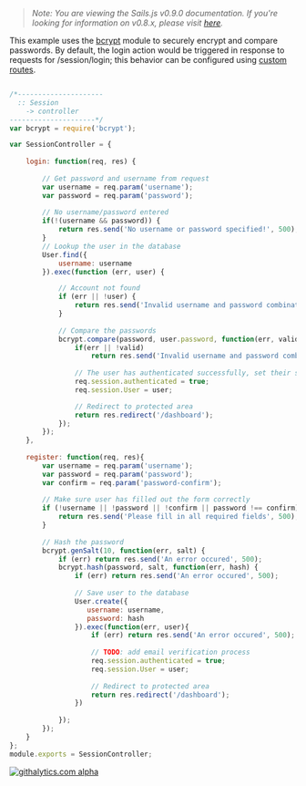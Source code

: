 > _Note: You are viewing the Sails.js v0.9.0 documentation.  If you're looking for information on v0.8.x, please visit [here](http://08x.sailsjs.org)._

This example uses the [bcrypt](https://github.com/ncb000gt/node.bcrypt.js) module to securely encrypt and compare passwords.
By default, the login action would be triggered in response to requests for /session/login; this behavior can be configured using [custom routes](https://github.com/balderdashy/sails/wiki/routes).
```javascript

/*---------------------
  :: Session 
    -> controller
---------------------*/
var bcrypt = require('bcrypt');

var SessionController = {
 
	login: function(req, res) {
 
		// Get password and username from request
		var username = req.param('username');
		var password = req.param('password');
 
		// No username/password entered
		if(!(username && password)) {
			return res.send('No username or password specified!', 500);
		}
		// Lookup the user in the database
		User.find({
			username: username
		}).exec(function (err, user) {

			// Account not found
			if (err || !user) {
				return res.send('Invalid username and password combination!', 500);
			}
            
            // Compare the passwords
            bcrypt.compare(password, user.password, function(err, valid) {
                if(err || !valid)
                    return res.send('Invalid username and password combination!', 500)
                
                // The user has authenticated successfully, set their session
                req.session.authenticated = true;
				req.session.User = user;

				// Redirect to protected area
				return res.redirect('/dashboard');
            });
		});
	},
    
    register: function(req, res){
        var username = req.param('username');
        var password = req.param('password');
        var confirm = req.param('password-confirm');
        
        // Make sure user has filled out the form correctly
        if (!username || !password || !confirm || password !== confirm) {
            return res.send('Please fill in all required fields', 500);
        }
        
        // Hash the password
        bcrypt.genSalt(10, function(err, salt) {
            if (err) return res.send('An error occured', 500);
            bcrypt.hash(password, salt, function(err, hash) {
                if (err) return res.send('An error occured', 500);
                
                // Save user to the database
                User.create({
                   username: username,
                   password: hash
                }).exec(function(err, user){
                    if (err) return res.send('An error occured', 500);
                    
                    // TODO: add email verification process
                    req.session.authenticated = true;
                    req.session.User = user;
                
                    // Redirect to protected area
                    return res.redirect('/dashboard');
                })
                
            });
        });
    }
};
module.exports = SessionController;
```

[![githalytics.com alpha](https://cruel-carlota.pagodabox.com/8acf2fc2ca0aca8a3018e355ad776ed7 "githalytics.com")](http://githalytics.com/balderdashy/sails/wiki/loginExample)

